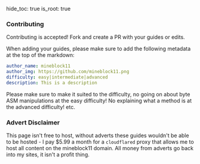 hide_toc: true
is_root: true

### Contributing

Contributing is accepted! Fork and create a PR with your guides or edits.

When adding your guides, please make sure to add the following metadata at the top of the markdown:

```yml
author_name: mineblock11
author_img: https://github.com/mineblock11.png
difficulty: easy|intermediate|advanced
description: This is a description
```

Please make sure to make it suited to the difficulty, no going on about byte ASM manipulations at the easy difficulty! No explaining what a method is at the advanced difficulty! etc. 

### Advert Disclaimer

This page isn't free to host, without adverts these guides wouldn't be able to be hosted - I pay $5.99 a month for a `cloudflared` proxy that allows me to host all content on the mineblock11 domain. All money from adverts go back into my sites, it isn't a profit thing.

